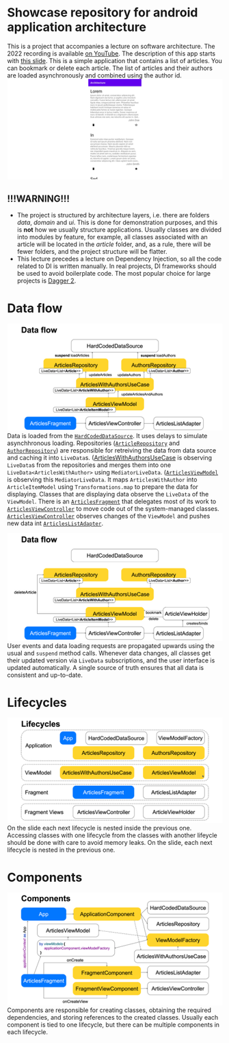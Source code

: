 # Showcase repository for android application architecture

This is a project that accompanies a lecture on software architecture. The 2022 recording is available [on YouTube](https://youtu.be/2YsfMTqsKEs). The description of this app starts with [this slide](https://youtu.be/2YsfMTqsKEs?t=4410).
This is a simple application that contains a list of articles. You can bookmark or delete each article. The list of articles and their authors are loaded asynchronously and combined using the author id.
![](pictures/screenshot.png)
## !!!WARNING!!!
- The project is structured by architecture layers, i.e. there are folders *data*, *domain* and *ui*. This is done for demonstration purposes, and this is **not** how we usually structure applications. Usually classes are divided into modules by feature, for example, all classes associated with an article will be located in the *article* folder, and, as a rule, there will be fewer folders, and the project structure will be flatter.
- This lecture precedes a lecture on Dependency Injection, so all the code related to DI is written manually. In real projects, DI frameworks should be used to avoid boilerplate code. The most popular choice for large projects is [Dagger 2](https://dagger.dev/).
# Data flow
![](pictures/data_flow_loading.png)
Data is loaded from the [`HardCodedDataSource`](app/src/main/java/com/example/architecture/data/datasource/HardCodedDataSource.kt). It uses delays to simulate asynchhronous loading.
Repositories ([`ArticleRepository`](app/src/main/java/com/example/architecture/data/repository/ArticleRepository.kt) and [`AuthorRepository`](app/src/main/java/com/example/architecture/data/repository/AuthorRepository.kt)) are responsible for retreiving the data from data source and caching it into `LiveData`s.
([ArticlesWithAuthorsUseCase](app/src/main/java/com/example/architecture/domain/usecases/ArticlesWithAuthorsUseCase.kt) is observing `LiveData`s from the repositories and merges them into one `LiveData<ArticlesWithAuthor>` using `MediatorLiveData`.
([`ArticlesViewModel`](app/src/main/java/com/example/architecture/ui/stateholders/ArticlesViewModel.kt) is observing this `MediatorLiveData`. It maps `ArticlesWithAuthor` into `ArticleItemModel` using `Transformations.map` to prepare the data for displaying.
Classes that are displaying data observe the `LiveData` of the `ViewModel`. There is an [`ArticlesFragment`](app/src/main/java/com/example/architecture/ui/view/ArticlesFragment.kt) that delegates most of its work to [`ArticlesViewController`](app/src/main/java/com/example/architecture/ui/view/ArticlesViewController.kt) to move code out of the system-managed classes.
[`ArticlesViewController`](app/src/main/java/com/example/architecture/ui/view/ArticlesViewController.kt) observes changes of the `ViewModel` and pushes new data int [`ArticlesListAdapter`](app/src/main/java/com/example/architecture/ui/view/ArticlesListAdapter.kt).
  
![](pictures/data_flow_interaction.png)
User events and data loading requests are propagated upwards using the usual and `suspend` method calls. Whenever data changes, all classes get their updated version via `LiveData` subscriptions, and the user interface is updated automatically.
A single source of truth ensures that all data is consistent and up-to-date.

# Lifecycles
![](pictures/lifecycles.png)
On the slide each next lifecycle is nested inside the previous one. 
Accessing classes with one lifecycle from the classes with another lifeycle should be done with care to avoid memory leaks.
On the slide, each next lifecycle is nested in the previous one.
# Components
![](pictures/components.png)
Components are responsible for creating classes, obtaining the required dependencies, and storing references to the created classes. Usually each component is tied to one lifecycle, but there can be multiple components in each lifecycle.
